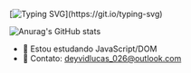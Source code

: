 
[![Typing SVG](https://readme-typing-svg.demolab.com?font=Fira+Code&size=30&duration=3000&pause=500&color=A320A9&background=31FF0F00&width=435&lines=Salve+desenvolvedores!;Meu+nome+%C3%A9+Deyvid+Lucas!;E+este+%C3%A9+meu+perfil!)](https://git.io/typing-svg) 

![Anurag's GitHub stats](https://github-readme-stats.vercel.app/api?username=DeyvidLucas-DEV&show_icons=true&theme=radical) 



- 🌱 Estou estudando JavaScript/DOM
- 💬 Contato: deyvidlucas_026@outlook.com

